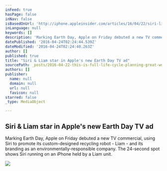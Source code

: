 ```yaml
---
inFeed: true
hasPage: false
inNav: false
isBasedOnUrl: 'http://iphone.appleinsider.com/articles/16/04/22/siri-liam-star-in-apples-new-earth-day-tv-ad'
inLanguage: null
keywords: []
description: 'Marking Earth Day, Apple on Friday debuted a new TV commercial, using Siri to promote its custom-designed recycling robot - Liam - and its branding as an environmentally-responsible company. The 24-second spot shows Siri running on an iPhone held by a Liam unit.'
datePublished: '2016-04-24T02:24:44.539Z'
dateModified: '2016-04-24T02:24:40.263Z'
author: []
published: true
title: "Siri & Liam star in Apple's new Earth Day TV ad"
sourcePath: _posts/2016-04-22-this-is-full-life-cycle-planning-great-work-apple.md
authors: []
publisher:
  name: null
  domain: null
  url: null
  favicon: null
starred: false
_type: MediaObject

---
```

<article style=""><h1>Siri &amp; Liam star in Apple's new Earth Day TV ad</h1><p>Marking Earth Day, Apple on Friday debuted a new TV commercial, using Siri to promote its custom-designed recycling robot - Liam - and its branding as an environmentally-responsible company. The 24-second spot shows Siri running on an iPhone held by a Liam unit.</p><img src="http://photos.appleinsidercdn.com/gallery/16634-13578-liam-murderingsiri-xl.jpg" /></article>